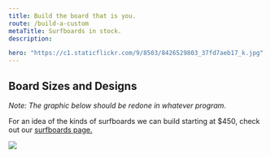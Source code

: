 ```yaml
---
title: Build the board that is you.
route: /build-a-custom
metaTitle: Surfboards in stock.
description:

hero: "https://c1.staticflickr.com/9/8503/8426529803_37fd7aeb17_k.jpg"
---
```

<h2>Board Sizes and Designs</h2>

*Note: The graphic below should be redone in whatever program*.

For an idea of the kinds of surfboards we can build starting at $450, check out our [surfboards page.](/surfboards)

<img src="../assets/images/board-design-chart-sm.jpg">
